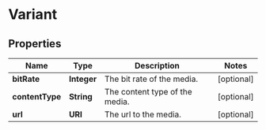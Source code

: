 

# Variant


## Properties

| Name | Type | Description | Notes |
|------------ | ------------- | ------------- | -------------|
|**bitRate** | **Integer** | The bit rate of the media. |  [optional] |
|**contentType** | **String** | The content type of the media. |  [optional] |
|**url** | **URI** | The url to the media. |  [optional] |



